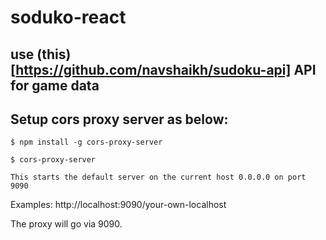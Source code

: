 # soduko-react

## use (this)[https://github.com/navshaikh/sudoku-api] API for game data

## Setup cors proxy server as below: 
```
$ npm install -g cors-proxy-server
```
```
$ cors-proxy-server

This starts the default server on the current host 0.0.0.0 on port 9090
```

Examples:
http://localhost:9090/your-own-localhost

The proxy will go via 9090.
